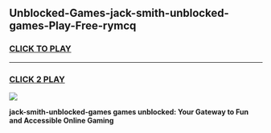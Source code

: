 
## Unblocked-Games-jack-smith-unblocked-games-Play-Free-rymcq
<h3>
<a href="https://premium76.site?title=jack-smith-unblocked-games&ref=18A1">CLICK TO PLAY</a></h3>
<hr>

<h3>
<a href="https://premium76.site?title=jack-smith-unblocked-games&ref=18A1">CLICK 2 PLAY</a>
  
</h3>

<a href="https://premium76.site?title=jack-smith-unblocked-games&ref=18A1"><img src="https://clearcache.store/games.png"></a>


**jack-smith-unblocked-games games unblocked: Your Gateway to Fun and Accessible Online Gaming**
